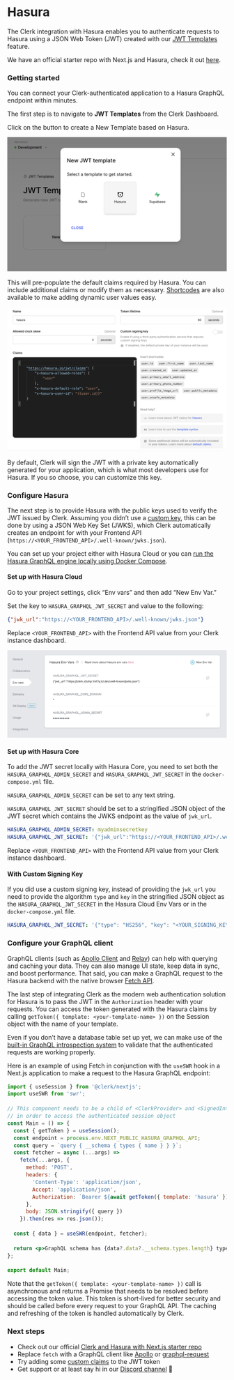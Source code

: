 # Hasura

The Clerk integration with Hasura enables you to authenticate requests to Hasura using a JSON Web Token (JWT) created with our [JWT Templates](https://docs.clerk.dev/popular-guides/jwt-templates) feature.

We have an official starter repo with Next.js and Hasura, check it out [here](https://github.com/clerkinc/clerk-hasura-starter).

### Getting started

You can connect your Clerk-authenticated application to a Hasura GraphQL endpoint within minutes.

The first step is to navigate to **JWT Templates** from the Clerk Dashboard.

Click on the button to create a New Template based on Hasura.

![](../.gitbook/assets/hasura-template.png)

This will pre-populate the default claims required by Hasura. You can include additional claims or modify them as necessary. [Shortcodes](https://docs.clerk.dev/popular-guides/jwt-templates#shortcodes) are also available to make adding dynamic user values easy.

![](../.gitbook/assets/hasura-token-claims.png)

By default, Clerk will sign the JWT with a private key automatically generated for your application, which is what most developers use for Hasura. If you so choose, you can customize this key.

### Configure Hasura

The next step is to provide Hasura with the public keys used to verify the JWT issued by Clerk. Assuming you didn’t use a [custom key](hasura.md#with-custom-signing-key), this can be done by using a JSON Web Key Set (JWKS), which Clerk automatically creates an endpoint for with your Frontend API (`https://<YOUR_FRONTEND_API>/.well-known/jwks.json`).

You can set up your project either with Hasura Cloud or you can [run the Hasura GraphQL engine locally using Docker Compose](https://hasura.io/docs/latest/graphql/core/getting-started/docker-simple.html#docker-simple).

#### Set up with Hasura Cloud

Go to your project settings, click “Env vars” and then add “New Env Var.”

Set the key to `HASURA_GRAPHQL_JWT_SECRET` and value to the following:

```json
{"jwk_url":"https://<YOUR_FRONTEND_API>/.well-known/jwks.json"}
```

Replace `<YOUR_FRONTEND_API>` with the Frontend API value from your Clerk instance dashboard.

![](../.gitbook/assets/hasura-env-vars.png)

#### Set up with Hasura Core

To add the JWT secret locally with Hasura Core, you need to set both the `HASURA_GRAPHQL_ADMIN_SECRET` and `HASURA_GRAPHQL_JWT_SECRET` in the `docker-compose.yml` file.

`HASURA_GRAPHQL_ADMIN_SECRET` can be set to any text string.

`HASURA_GRAPHQL_JWT_SECRET` should be set to a stringified JSON object of the JWT secret which contains the JWKS endpoint as the value of `jwk_url`.

```yaml
HASURA_GRAPHQL_ADMIN_SECRET: myadminsecretkey
HASURA_GRAPHQL_JWT_SECRET: '{"jwk_url":"https://<YOUR_FRONTEND_API>/.well-known/jwks.json"}'.
```

Replace `<YOUR_FRONTEND_API>` with the Frontend API value from your Clerk instance dashboard.

#### With Custom Signing Key

If you did use a custom signing key, instead of providing the `jwk_url` you need to provide the algorithm `type` and `key` in the stringified JSON object as the `HASURA_GRAPHQL_JWT_SECRET` in the Hasura Cloud Env Vars or in the `docker-compose.yml` file.

```yaml
HASURA_GRAPHQL_JWT_SECRET: '{"type": "HS256", "key": "<YOUR_SIGNING_KEY>" }'
```

### **Configure your GraphQL client**

GraphQL clients (such as [Apollo Client](https://github.com/apollographql/apollo-client) and [Relay](https://github.com/facebook/relay)) can help with querying and caching your data. They can also manage UI state, keep data in sync, and boost performance. That said, you can make a GraphQL request to the Hasura backend with the native browser [Fetch API](https://developer.mozilla.org/en-US/docs/Web/API/Fetch\_API).

The last step of integrating Clerk as the modern web authentication solution for Hasura is to pass the JWT in the `Authorization` header with your requests. You can access the token generated with the Hasura claims by calling `getToken({ template: <your-template-name> })` on the Session object with the name of your template.

Even if you don’t have a database table set up yet, we can make use of the [built-in GraphQL introspection system](https://graphql.org/learn/introspection/) to validate that the authenticated requests are working properly.

Here is an example of using Fetch in conjunction with the `useSWR` hook in a Next.js application to make a request to the Hasura GraphQL endpoint:

```jsx
import { useSession } from '@clerk/nextjs';
import useSWR from 'swr';

// This component needs to be a child of <ClerkProvider> and <SignedIn>
// in order to access the authenticated session object
const Main = () => {
  const { getToken } = useSession();
  const endpoint = process.env.NEXT_PUBLIC_HASURA_GRAPHQL_API;
  const query = `query { __schema { types { name } } }`;
  const fetcher = async (...args) =>
    fetch(...args, {
      method: 'POST',
      headers: {
        'Content-Type': 'application/json',
        Accept: 'application/json',
        Authorization: `Bearer ${await getToken({ template: 'hasura' })}`
      },
      body: JSON.stringify({ query })
    }).then(res => res.json());

  const { data } = useSWR(endpoint, fetcher);

  return <p>GraphQL schema has {data?.data?.__schema.types.length} types</p>;
};

export default Main;
```

Note that the `getToken({ template: <your-template-name> })` call is asynchronous and returns a Promise that needs to be resolved before accessing the token value. This token is short-lived for better security and should be called before every request to your GraphQL API. The caching and refreshing of the token is handled automatically by Clerk.

### Next steps

* Check out our official [Clerk and Hasura with Next.js starter repo](https://github.com/clerkinc/clerk-hasura-starter)
* Replace `fetch` with a GraphQL client like [Apollo](https://github.com/apollographql/apollo-client) or [graphql-request](https://github.com/prisma-labs/graphql-request)
* Try adding some [custom claims](https://docs.clerk.dev/popular-guides/jwt-templates#template-basics) to the JWT token
* Get support or at least say hi in our [Discord channel](https://discord.com/invite/b5rXHjAg7A) 👋
